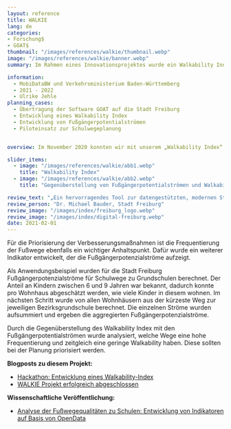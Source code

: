 ```yaml
---
layout: reference
title: WALKIE
lang: de
categories:
- Forschung$
- GOAT$
thumbnail: "/images/references/walkie/thumbnail.webp"
image: "/images/references/walkie/banner.webp"
summary: Im Rahmen eines Innovationsprojektes wurde ein Walkability Index zum Aufzeigen der Fußgängerfreundlichkeit für die Pilotkommune Freiburg entwickelt und für die Schulwegeplanung eingesetzt.

information:
  - MobiDataBW und Verkehrsministerium Baden-Württemberg
  - 2021 - 2022
  - Ulrike Jehle
planning_cases:
  - Übertragung der Software GOAT auf die Stadt Freiburg
  - Entwicklung eines Walkability Index
  - Entwicklung von Fußgängerpotentialströmen
  - Piloteinsatz zur Schulwegeplanung


overview: Im November 2020 konnten wir mit unserem „Walkability Index“ zur Fußgängerfreundlichkeit als eines der Gewinner-Teams beim MobiDataBW Hackathon überzeugen. Im Rahmen einer dreimonatigen Anschlussförderung durch das Verkehrsministerium Baden-Württemberg konnten wir den entwickelten Protypen in einem Innovationsprojekt weiterentwickeln. Unter dem Namen WALKIE („WALKability IndEx“) haben wir den Index auf die Pilotkommune Freiburg angewandt. Der Walkability Index kombiniert eine Vielzahl an Attributen (Oberflächenbeschaffenheit, Beleuchtung, Verkehrssicherheit, Umgebung, etc.) zu einem aggregierten Index, der aufzeigt wie attraktiv die Fußwege sind. Somit können Schwachstellen im Fußwegenetz identifiziert werden. 

slider_items:
  - image: "/images/references/walkie/abb1.webp"
    title: "Walkability Index"
  - image: "/images/references/walkie/abb2.webp"
    title: "Gegenüberstellung von Fußgängerpotentialströmen und Walkability Index"

review_text: "„Ein hervorragendes Tool zur datengestützten, modernen Stadt- und Mobilitätsplanung für ambitionierte 15-Minuten-Städte.”"
review_person: "Dr. Michael Bauder, Stadt Freiburg"
review_image: "/images/index/freiburg_logo.webp"
review_image: "/images/index/digital-freiburg.webp"
date: 2021-02-01
---
```


Für die Priorisierung der Verbesserungsmaßnahmen ist die Frequentierung der Fußwege ebenfalls ein wichtiger Anhaltspunkt. Dafür wurde ein weiterer Indikator entwickelt, der die Fußgängerpotenzialströme aufzeigt. 

Als Anwendungsbeispiel wurden für die Stadt Freiburg Fußgängerpotenzialströme für Schulwege zu Grundschulen berechnet. Der Anteil an Kindern zwischen 6 und 9 Jahren war bekannt, dadurch konnte pro Wohnhaus abgeschätzt werden, wie viele Kinder in diesem wohnen. Im nächsten Schritt wurde von allen Wohnhäusern aus der kürzeste Weg zur jeweiligen Bezirksgrundschule berechnet. Die einzelnen Ströme wurden aufsummiert und ergeben die aggregierten Fußgängerpotenzialströme.

Durch die Gegenüberstellung des Walkability Index mit den Fußgängerpotentialströmen wurde analysiert, welche Wege eine hohe Frequentierung und zeitgleich eine geringe Walkability haben. Diese sollten bei der Planung priorisiert werden.


**Blogposts zu diesem Projekt:**
- [Hackathon: Entwicklung eines Walkability-Index](../../posts/2021-04-06-walkability-index/ "Blogpost Hackathon: Entwicklung eines Walkability-Index")
- [WALKIE Projekt erfolgreich abgeschlossen](../../posts/2021-08-06-walkie/ "Blogpost WALKIE Projekt erfolgreich abgeschlossen") 


**Wissenschaftliche Veröffentlichung:**
- [Analyse der Fußwegequalitäten zu Schulen: Entwicklung von Indikatoren auf Basis von OpenData](https://www.ssoar.info/ssoar/handle/document/79047 "Analyse der Fußwegequalitäten zu Schulen: Entwicklung von Indikatoren auf Basis von OpenData")


